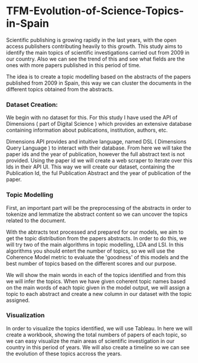 # TFM-Evolution-of-Science-Topics-in-Spain


Scientific publishing is growing rapidly in the last years, with the open access publishers contributing heavily to this growth. This study aims to identify the main topics of scientific investigations carried out from 2009 in our country. Also we can see the trend of this and see what fields are the ones with more papers published in this period of time.

The idea is to create a topic modelling based on the abstracts of the papers published from 2009 in Spain, this way we can cluster the documents in the different topics obtained from the abstracts.

### Dataset Creation:

We begin with no dataset for this. For this study I have used the API of Dimensions ( part of Digital Science ) which provides an extensive database containing information about publications, institution, authors, etc. 

Dimensions API provides and intuitive language, named DSL ( Dimensions Query Language )  to interact with their database. From here we will take the paper ids and the year of publication, however the full abstract text is not provided. Using the paper id we will create a web scraper to iterate over this Ids in their API UI. This way we will create our dataset, containing the Publication Id, the ful Publication Abstract and the year of publication of the paper.


### Topic Modelling

First, an important part will be the preprocessing of the abstracts in order to tokenize and lemmatize the abstract content so we can uncover the topics related to the document.

With the abtracts text processed and prepared for our models, we aim to get the topic distribution from the papers abstracts. In order to do this, we will try two of the main algorithms in topic modelling, LDA and LSI. In this algorithms you should entert the number of topics, so we will use the Coherence Model metric to evaluate the 'goodness' of this models and the best number of topics based on the different scores and our purpose. 

We will show the main words in each of the topics identified and from this we will infer the topics. When we have given coherent topic names based on the main words of each topic given in the model output, we will assign a topic to each abstract and create a new column in our dataset with the topic assigned.

### Visualization

In order to visualize the topics identified, we will use Tableau. In here we will create a workbook, showing the total numbers of papers of each topic, so we can easy visualize the main areas of scientific investigation in our country in this period of years. We will also create a timeline so we can see the evolution of these topics accross the years.

